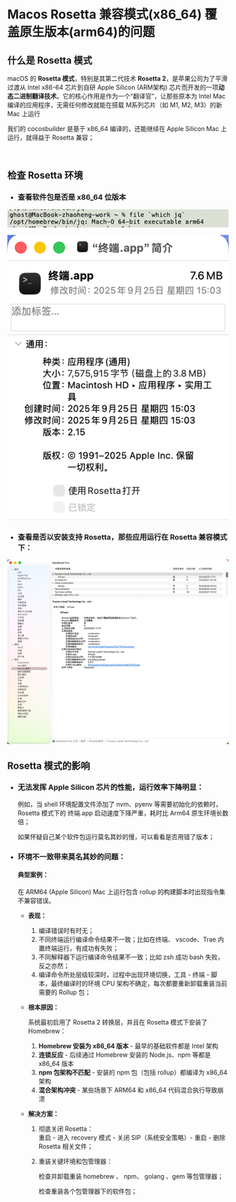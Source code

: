 # Macos Rosetta 兼容模式(x86_64) 覆盖原生版本(arm64)的问题

## 什么是 Rosetta 模式

macOS 的 **Rosetta 模式**，特别是其第二代技术 **Rosetta 2**，是苹果公司为了平滑过渡从 Intel x86-64 芯片到自研 Apple Silicon (ARM架构) 芯片而开发的一项**动态二进制翻译技术**。它的核心作用是作为一个“翻译官”，让那些原本为 Intel Mac 编译的应用程序，无需任何修改就能在搭载 M系列芯片（如 M1, M2, M3）的新 Mac 上运行

我们的 cocosbuilder 是基于 x86_64 编译的，还能继续在 Apple Silicon Mac 上运行，就得益于 Rosetta 兼容；

‍

## 检查 Rosetta 环境

- ### 查看软件包是否是 x86_64 位版本

![image](/assets/1760679359268_c4984ef3.png)

![image](/assets/1760679359269_52445dac.png)

- ### 查看是否以安装支持 Rosetta，那些应用运行在 Rosetta 兼容模式下：

![image](/assets/1760679359270_41c4fac4.png)


## Rosetta 模式的影响

- ### 无法发挥 Apple Silicon 芯片的性能，运行效率下降明显：

  例如，当 shell 环境配置文件添加了 nvm、pyenv 等需要初始化的依赖时， Rosetta 模式下的 终端.app 启动速度下降严重，耗时比 Arm64 原生环境长数倍；

  如果怀疑自己某个软件包运行莫名其妙的慢，可以看看是否用错了版本；
- ### 环境不一致带来莫名其妙的问题：

  #### 典型案例：

  在 ARM64 (Apple Silicon) Mac 上运行包含 rollup 的构建脚本时出现指令集不兼容错误。

  - **表现：**

    1. 编译错误时有时无；
    2. 不同终端运行编译命令结果不一致；比如在终端、 vscode、Trae 内置终端运行，有成功有失败；
    3. 不同解释器下运行编译命令结果不一致；比如 zsh 成功 bash 失败，反之亦然；
    4. 编译命令所处层级较深时，过程中出现环境切换，工具 - 终端 - 脚本，最终编译时的环境 CPU 架构不确定，每次都要重新卸载重装当前需要的 Rollup 包；

  - **根本原因：**

    系统最初启用了 Rosetta 2 转换层，并且在 Rosetta 模式下安装了 Homebrew：

    1. **Homebrew 安装为 x86_64 版本** - 最早的基础软件都是 Intel 架构
    2. **连锁反应** - 后续通过 Homebrew 安装的 Node.js、npm 等都是 x86_64 版本
    3. **npm 包架构不匹配** - 安装的 npm 包（包括 rollup）都编译为 x86_64 架构
    4. **混合架构冲突** - 某些场景下 ARM64 和 x86_64 代码混合执行导致崩溃

  - **解决方案：**

    1. 彻底关闭 Rosetta：  
        重启 - 进入 recovery 模式 - 关闭 SIP（系统安全策略）- 重启 - 删除 Rosetta 相关文件；
    2. 重装关键环境和包管理器：

        检查并卸载重装 homebrew 、 npm、 golang 、gem 等包管理器；

        检查重装各个包管理器下的软件包；

